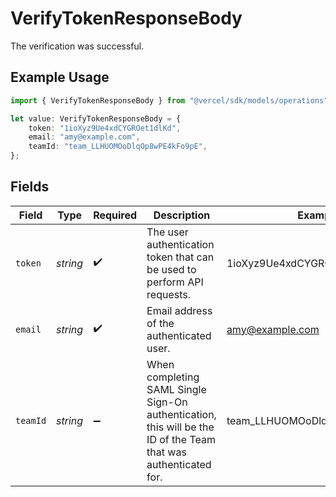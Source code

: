 # VerifyTokenResponseBody

The verification was successful.

## Example Usage

```typescript
import { VerifyTokenResponseBody } from "@vercel/sdk/models/operations";

let value: VerifyTokenResponseBody = {
    token: "1ioXyz9Ue4xdCYGROet1dlKd",
    email: "amy@example.com",
    teamId: "team_LLHUOMOoDlqOp8wPE4kFo9pE",
};
```

## Fields

| Field                                                                                                           | Type                                                                                                            | Required                                                                                                        | Description                                                                                                     | Example                                                                                                         |
| --------------------------------------------------------------------------------------------------------------- | --------------------------------------------------------------------------------------------------------------- | --------------------------------------------------------------------------------------------------------------- | --------------------------------------------------------------------------------------------------------------- | --------------------------------------------------------------------------------------------------------------- |
| `token`                                                                                                         | *string*                                                                                                        | :heavy_check_mark:                                                                                              | The user authentication token that can be used to perform API requests.                                         | 1ioXyz9Ue4xdCYGROet1dlKd                                                                                        |
| `email`                                                                                                         | *string*                                                                                                        | :heavy_check_mark:                                                                                              | Email address of the authenticated user.                                                                        | amy@example.com                                                                                                 |
| `teamId`                                                                                                        | *string*                                                                                                        | :heavy_minus_sign:                                                                                              | When completing SAML Single Sign-On authentication, this will be the ID of the Team that was authenticated for. | team_LLHUOMOoDlqOp8wPE4kFo9pE                                                                                   |